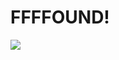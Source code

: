 <!--
id: 45096258
link: http://tumblr.atmos.org/post/45096258/ffffound
slug: ffffound
date: Thu Aug 07 2008 10:16:46 GMT-0700 (PDT)
publish: 2008-08-07
tags: 
title: FFFFOUND!
-->


FFFFOUND!
=========

![](http://31.media.tumblr.com/ZyX8Upfyncd6elbr5dnOyGkx_500.jpg)

